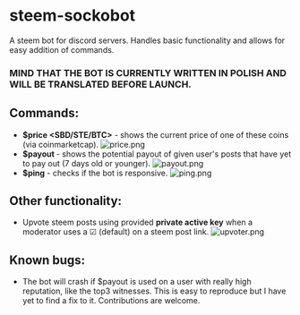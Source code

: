# steem-sockobot
A steem bot for discord servers. Handles basic functionality and allows for easy addition of commands.

### MIND THAT THE BOT IS CURRENTLY WRITTEN IN POLISH AND WILL BE TRANSLATED BEFORE LAUNCH.

## Commands:

* **$price <SBD/STE/BTC>** - shows the current price of one of these coins (via coinmarketcap).
![price.png](https://i.imgur.com/zVYJJlN.png)
* **$payout <NICKNAME>** - shows the potential payout of given user's posts that have yet to pay out (7 days old or younger).
![payout.png](https://i.imgur.com/nl0RQZm.png)
* **$ping** - checks if the bot is responsive.
![ping.png](https://i.imgur.com/zSHbGgk.png)

## Other functionality:

* Upvote steem posts using provided **private active key** when a moderator uses a ☑ (default) on a steem post link.
![upvoter.png](https://i.imgur.com/dIrxW8w.png)

## Known bugs:
* The bot will crash if $payout is used on a user with really high reputation, like the top3 witnesses. This is easy to reproduce but I have yet to find a fix to it. Contributions are welcome.
